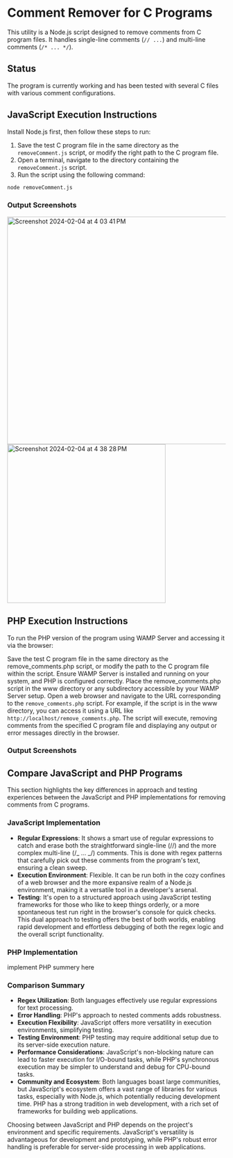 # Comment Remover for C Programs

This utility is a Node.js script designed to remove comments from C program files. It handles single-line comments (`// ...`) and multi-line comments (`/* ... */`).

## Status

The program is currently working and has been tested with several C files with various comment configurations.

## JavaScript Execution Instructions

Install Node.js first, then follow these steps to run:

1. Save the test C program file in the same directory as the `removeComment.js` script, or modify the right path to the C program file.
2. Open a terminal, navigate to the directory containing the `removeComment.js` script.
3. Run the script using the following command:

```bash
node removeComment.js
```

### Output Screenshots

<img width="523" alt="Screenshot 2024-02-04 at 4 03 41 PM" src="https://github.com/AileenDon/removeComment/assets/120889846/1c1e112f-8307-47ea-9418-50fdb81b6773">
<img width="365" alt="Screenshot 2024-02-04 at 4 38 28 PM" src="https://github.com/AileenDon/removeComment/assets/120889846/7e761c7d-6977-4eac-ba68-c17903bbbfb1">

## PHP Execution Instructions
To run the PHP version of the program using WAMP Server and accessing it via the browser:

Save the test C program file in the same directory as the remove_comments.php script, or modify the path to the C program file within the script.
Ensure WAMP Server is installed and running on your system, and PHP is configured correctly.
Place the remove_comments.php script in the www directory or any subdirectory accessible by your WAMP Server setup.
Open a web browser and navigate to the URL corresponding to the `remove_comments.php` script. For example, if the script is in the www directory, you can access it using a URL like `http://localhost/remove_comments.php`.
The script will execute, removing comments from the specified C program file and displaying any output or error messages directly in the browser.



### Output Screenshots

## Compare JavaScript and PHP Programs

This section highlights the key differences in approach and testing experiences between the JavaScript and PHP implementations for removing comments from C programs.

### JavaScript Implementation

- **Regular Expressions**: It shows a smart use of regular expressions to catch and erase both the straightforward single-line (//) and the more complex multi-line (/_ ... _/) comments. This is done with regex patterns that carefully pick out these comments from the program's text, ensuring a clean sweep.
- **Execution Environment**: Flexible. It can be run both in the cozy confines of a web browser and the more expansive realm of a Node.js environment, making it a versatile tool in a developer's arsenal.
- **Testing**: It's open to a structured approach using JavaScript testing frameworks for those who like to keep things orderly, or a more spontaneous test run right in the browser's console for quick checks. This dual approach to testing offers the best of both worlds, enabling rapid development and effortless debugging of both the regex logic and the overall script functionality.

### PHP Implementation

implement PHP summery here

### Comparison Summary

- **Regex Utilization**: Both languages effectively use regular expressions for text processing.
- **Error Handling**: PHP's approach to nested comments adds robustness.
- **Execution Flexibility**: JavaScript offers more versatility in execution environments, simplifying testing.
- **Testing Environment**: PHP testing may require additional setup due to its server-side execution nature.
- **Performance Considerations**: JavaScript's non-blocking nature can lead to faster execution for I/O-bound tasks, while PHP's synchronous execution may be simpler to understand and debug for CPU-bound tasks.
- **Community and Ecosystem**: Both languages boast large communities, but JavaScript's ecosystem offers a vast range of libraries for various tasks, especially with Node.js, which potentially reducing development time. PHP has a strong tradition in web development, with a rich set of frameworks for building web applications.

Choosing between JavaScript and PHP depends on the project's environment and specific requirements. JavaScript's versatility is advantageous for development and prototyping, while PHP's robust error handling is preferable for server-side processing in web applications.
